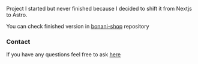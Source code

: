 Project I started but never finished because I decided to shift it from Nextjs to Astro.

You can check finished version in [bonani-shop](https://github.com/CroFrank/bonani-shop) repository

### Contact

If you have any questions feel free to ask [here](https://www.weblifesupport.com/)
